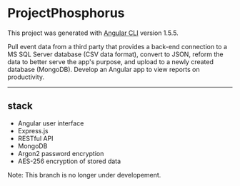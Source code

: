 # ProjectPhosphorus

This project was generated with [Angular CLI](https://github.com/angular/angular-cli) version 1.5.5.

Pull event data from a third party that provides a back-end connection to a MS SQL Server database (CSV data format), convert to JSON, reform the data to better serve the app's purpose, and upload to a newly created database (MongoDB). Develop an Angular app to view reports on productivity.

----
## stack

* Angular user interface
* Express.js
* RESTful API
* MongoDB
* Argon2 password encryption
* AES-256 encryption of stored data

Note: This branch is no longer under developement.

